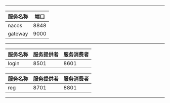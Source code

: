 

---

服务名称  | 端口
---|---
nacos  | 8848
gateway | 9000



---


服务名称 | 服务提供者  | 服务消费者
---|---|---
login | 8501  | 8601

| 服务名称 | 服务提供者 | 服务消费者 |
| -------- | ---------- | ---------- |
| reg      | 8701       | 8801       |



---



​                               

